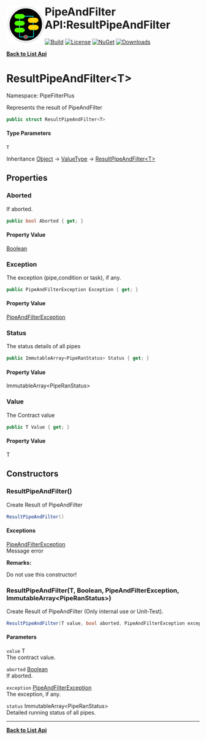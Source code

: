 # <img align="left" width="100" height="100" src="../images/icon.png">PipeAndFilter API:ResultPipeAndFilter<T> 

[![Build](https://github.com/FRACerqueira/PipeAndFilter/workflows/Build/badge.svg)](https://github.com/FRACerqueira/PipeAndFilter/actions/workflows/build.yml)
[![License](https://img.shields.io/badge/License-MIT-brightgreen.svg)](https://github.com/FRACerqueira/PipeAndFilter/blob/master/LICENSE)
[![NuGet](https://img.shields.io/nuget/v/PipeAndFilter)](https://www.nuget.org/packages/PipeAndFilter/)
[![Downloads](https://img.shields.io/nuget/dt/PipeAndFilter)](https://www.nuget.org/packages/PipeAndFilter/)

[**Back to List Api**](./apis.md)

# ResultPipeAndFilter&lt;T&gt;

Namespace: PipeFilterPlus

Represents the result of PipeAndFilter

```csharp
public struct ResultPipeAndFilter<T>
```

#### Type Parameters

`T`<br>

Inheritance [Object](https://docs.microsoft.com/en-us/dotnet/api/system.object) → [ValueType](https://docs.microsoft.com/en-us/dotnet/api/system.valuetype) → [ResultPipeAndFilter&lt;T&gt;](./pipefilterplus.resultpipeandfilter-1.md)

## Properties

### <a id="properties-aborted"/>**Aborted**

If aborted.

```csharp
public bool Aborted { get; }
```

#### Property Value

[Boolean](https://docs.microsoft.com/en-us/dotnet/api/system.boolean)<br>

### <a id="properties-exception"/>**Exception**

The exception (pipe,condition or task), if any.

```csharp
public PipeAndFilterException Exception { get; }
```

#### Property Value

[PipeAndFilterException](./pipefilterplus.pipeandfilterexception.md)<br>

### <a id="properties-status"/>**Status**

The status details of all pipes

```csharp
public ImmutableArray<PipeRanStatus> Status { get; }
```

#### Property Value

ImmutableArray&lt;PipeRanStatus&gt;<br>

### <a id="properties-value"/>**Value**

The Contract value

```csharp
public T Value { get; }
```

#### Property Value

T<br>

## Constructors

### <a id="constructors-.ctor"/>**ResultPipeAndFilter()**

Create Result of PipeAndFilter

```csharp
ResultPipeAndFilter()
```

#### Exceptions

[PipeAndFilterException](./pipefilterplus.pipeandfilterexception.md)<br>
Message error

**Remarks:**

Do not use this constructor!

### <a id="constructors-.ctor"/>**ResultPipeAndFilter(T, Boolean, PipeAndFilterException, ImmutableArray&lt;PipeRanStatus&gt;)**

Create Result of PipeAndFilter (Only internal use or Unit-Test).

```csharp
ResultPipeAndFilter(T value, bool aborted, PipeAndFilterException exception, ImmutableArray<PipeRanStatus> status)
```

#### Parameters

`value` T<br>
The contract value.

`aborted` [Boolean](https://docs.microsoft.com/en-us/dotnet/api/system.boolean)<br>
If aborted.

`exception` [PipeAndFilterException](./pipefilterplus.pipeandfilterexception.md)<br>
The exception, if any.

`status` ImmutableArray&lt;PipeRanStatus&gt;<br>
Detailed running status of all pipes.


- - -
[**Back to List Api**](./apis.md)
